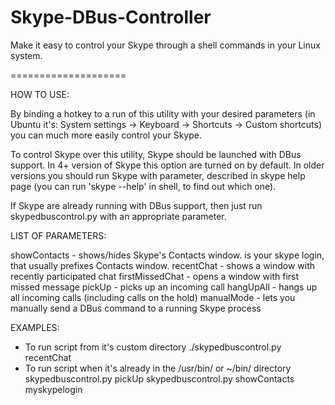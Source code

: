 Skype-DBus-Controller
=====================

Make it easy to control your Skype through a shell commands in your Linux system. 


====================

HOW TO USE:

By binding a hotkey to a run of this utility with your desired parameters 
(in Ubuntu it's: System settings -> Keyboard -> Shortcuts -> Custom shortcuts) you
can much more easily control your Skype.

To control Skype over this utility, Skype should be launched with DBus support. 
In 4+ version of Skype this option are turned on by default. In older versions
you should run Skype with parameter, described in skype help page (you can run 
'skype --help' in shell, to find out which one). 
 
If Skype are already running with DBus support, then just run skypedbuscontrol.py
with an appropriate parameter.

LIST OF PARAMETERS:

showContacts <login>	- shows/hides Skype's Contacts window. <login> is your
			  skype login, that usually prefixes Contacts window.
recentChat		- shows a window with recently participated chat
firstMissedChat		- opens a window with first missed message
pickUp			- picks up an incoming call
hangUpAll		- hangs up all incoming calls (including calls on the hold)
manualMode		- lets you manually send a DBus command to a running Skype process

EXAMPLES:
- To run script from it's custom directory
    ./skypedbuscontrol.py recentChat
- To run script when it's already in the /usr/bin/ or ~/bin/ directory
    skypedbuscontrol.py pickUp
    skypedbuscontrol.py showContacts myskypelogin
